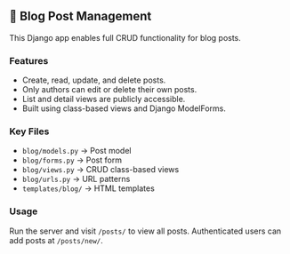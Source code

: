 ## 📝 Blog Post Management

This Django app enables full CRUD functionality for blog posts.

### Features
- Create, read, update, and delete posts.
- Only authors can edit or delete their own posts.
- List and detail views are publicly accessible.
- Built using class-based views and Django ModelForms.

### Key Files
- `blog/models.py` → Post model
- `blog/forms.py` → Post form
- `blog/views.py` → CRUD class-based views
- `blog/urls.py` → URL patterns
- `templates/blog/` → HTML templates

### Usage
Run the server and visit `/posts/` to view all posts.
Authenticated users can add posts at `/posts/new/`.
